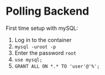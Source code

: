 # Polling Backend

First time setup with mySQL:

1. Log in to the container
2. `mysql -uroot -p`
3. Enter the password `root`
4. `use mysql;`
5. `GRANT ALL ON *.* TO 'user'@'%';`
